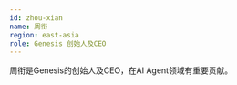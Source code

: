 ```yaml
---
id: zhou-xian
name: 周衔
region: east-asia
role: Genesis 创始人及CEO
---
```


周衔是Genesis的创始人及CEO，在AI Agent领域有重要贡献。

